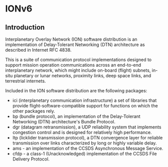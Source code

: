 # IONv6

## Introduction

Interplanetary Overlay Network (ION) software distribution is an implementation of Delay-Tolerant Networking (DTN) architecture as described in Internet RFC 4838.

This is a suite of communication protocol implementations designed to support mission operation communications across an end-to-end interplanetary network, which might include on-board (flight) subnets, in-situ planetary or lunar networks, proximity links, deep space links, and terrestrial internets.

Included in the ION software distribution are the following packages:

* ici (interplanetary communication infrastructure) a set of libraries that provide flight-software-compatible support for functions on which the other packages rely.
* bp (bundle protocol), an implementation of the Delay-Tolerant Networking (DTN) architecture's Bundle Protocol.
* dgr (datagram retransmission), a UDP reliability system that implements congestion control and is designed for relatively high performance.
* ltp (licklider transmission protocol), a DTN convergence layer for reliable transmission over links characterized by long or highly variable delay.
* ams - an implementation of the CCSDS Asynchronous Message Service.
* cfdp - a class-1 (Unacknowledged) implementation of the CCSDS File Delivery Protocol.
